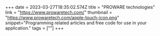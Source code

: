 +++
date = 2023-03-27T18:35:02.574Z
title = "PROWARE technologies"
link = "https://www.prowaretech.com/"
thumbnail = "https://www.prowaretech.com/apple-touch-icon.png"
snippet="Programming related articles and free code for use in your application."
tags = [""]
+++
